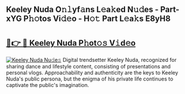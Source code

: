 ## Keeley Nuda O𝚗𝚕yf𝚊ns L𝚎a𝚔ed N𝚞𝚍es - Part-xYG P𝚑𝚘tos Vi𝚍𝚎o - H𝚘𝚝 Part L𝚎a𝚔s E8yH8

# <h2><a href="http://kf9jhv.oniu.top/?m=Keeley+Nuda">🔗👉 🔴 Keeley Nuda P𝚑ot𝚘𝚜 V𝚒d𝚎o</a></h2>

[![Keeley Nuda Nu𝚍e𝚜](https://i.imgur.com/0qMVB7G.gif)](http://kf9jhv.oniu.top/?m=Keeley+Nuda)
Digital trendsetter Keeley Nuda, recognized for sharing dance and lifestyle content, consisting of presentations and personal vlogs. Approachability and authenticity are the keys to Keeley Nuda's public persona, but the enigma of his private life continues to captivate the public's imagination.  
